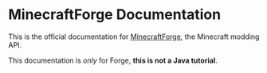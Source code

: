 # MinecraftForge Documentation
This is the official documentation for [MinecraftForge], the Minecraft modding API.

This documentation is _only_ for Forge, **this is not a Java tutorial**.

[MinecraftForge]: http://minecraftforge.net